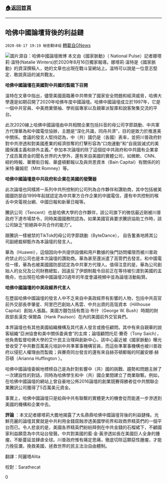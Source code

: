 ###  [:house:返回首頁](https://github.com/ourhimalayas/txt)
---

## 哈佛中國論壇背後的利益鏈
`2020-08-17 19:19 秘密翻译组` [轉載自GNews](https://gnews.org/zh-hant/300800/)

![](https://s3.amazonaws.com/gnews-media-offload/wp-content/uploads/2020/08/17191219/1597705925841.jpg)圖片源自：哈佛中國論壇微博
本文由《國家脈動》（ National Pulse）記者娜塔莉·溫特(Natalie Winters)於2020年8月16日獨家報導。娜塔莉·溫特是《國家脈動》的資深撰稿人，她的文章也出現在戰斗室網站上。溫特可以說是一位意志堅定、敢說真話的滅共戰友。

**哈佛中國論壇在美國對中共國的製裁下召開**

溫特在文章中指出，儘管美國面臨著中共帶來了國家安全問題和經濟威脅，哈佛大學還是如期召開了2020年哈佛年度中國論壇。哈佛中國論壇成立於1997年，它是一個中共官員、中美商業領袖、學術屆專家以及親華派智庫和說客聚集交流的平台。

此次2020線上哈佛中國論壇由中共相關企業包括抖音的母公司字節跳動、中共軍方代理華為和中國電信協辦，主題是“深化共識，同舟共濟”，目的是致力於推進美中關係。會議的發言人堅持認為，中（共）國仍是（各國）表率，並把川普政府針對中共滲透和對美國產業的經濟掠奪的打擊形容為“口炮運動”和“自我毀滅式的美國保護主義和排外主義。” 參加本次論壇的除了這個從中共政府和中共國有企業拿了成百萬資金的聞名世界的大學外，還有來自美國的實體公司，如微軟、CNN、紐約時報、華爾街日報、華盛頓郵報以及與貝恩資本（Bain Capital）有關係的的米特·羅姆尼（Mitt Romney）等。

**哈佛中國論壇是中共政府和企業在美國的發聲器**

此次論壇也同樣將一系列中共所控制的公司列為合作夥伴和讚助商，其中包括被美國國防部自1999年起就認定為中共軍方合作企業的中國電信，還有中共控制的喉舌中央電視台網、中國日報和新華日報等。

騰訊公司（Tencent）也是哈佛大學的合作夥伴，該公司旗下的微信最近剛被川普政府下達市場禁令，同時美國國務院認為，如果美國官員要求騰訊協助工作時，該公司缺乏“拒絕與中共合作的能力”。

跟騰訊一樣被禁的TikTok的母公司字節跳動（ByteDance）， 自告奮勇地將其公司副總裁柳甄作為本論壇的發言人。

華為（Huawei），這個因向中共提供設備和用戶數據的後門訪問權限而被川普政府禁止的公司也是本次論壇的讚助商。華為甚至還派遣了高管們去發言。和中國電信一樣，華為也被美國國防部認定為中共軍方代理人。值得注意的是，華為公司創始人的女兒及公司財務總監，因違反了伊朗制裁令目前正在等待被引渡到美國的孟晚舟，也出現在哈佛中國論壇20週年的年度會議視頻中並為論壇活動點贊。

**哈佛中國論壇的中美政經界代言人**

在歷屆哈佛中國論壇的發言人中不乏來自中美政經界有影響的人物，包括中共高官前外交部長李肇星、阿里巴巴創始人馬雲、中共出資的高瓴資本（Hillhouse Capital）創始人張磊。美國方麵包括有喬治·布什（George W. Bush）時期的財政部長漢克·保爾森（Hank Paulson）在內的美國前外交官員們。

本界論壇也有其他美國組織機構及其代表人發言或擔任顧問。其中有來自親華的說客組織“亞洲協會和美中關係委員會”的主席；論壇顧問托尼·賽奇（Tony Saich），他負責監督哈佛大學的艾什民主治理與創新中心，該中心最近被《國家脈動》曝光曾收受了中共數百萬美元培訓中共準軍事機構官員，而這些準軍事機構也被川普政府以侵犯人權理由而製裁；與賽奇同台發言的還有來自赫芬頓郵報的阿麗安娜·赫芬頓（Arianna Huffington ）。

哈佛中國論壇委婉地標榜自己是為針對影響中（共）國的挑戰、趨勢和問題主辦了一次建設性的對話，同時為哈佛學生和中（共）國企業間建立了商業聯繫。例如，在哈佛中國論壇的網站上曾自豪地公佈2016論壇的創業競賽得勝者從中共關聯企業騰訊公司獲得了5百萬美元資金。

事實上，哈佛中國論壇只是給與中共有聯繫的實體更大的機會從而能進一步滲透到美國的機構和企業中去。

**評論** ：本文記者娜塔莉大膽地揭露了大名鼎鼎哈佛中國論壇背後的利益鏈條。光鮮亮麗的論壇其實就是中共利用金錢腐蝕滲透美國學術界和政商界精英們的一個平台而已。令人悲哀的是，美國各界精英們紛紛拜倒在中共金錢的石榴裙下，不顧國家利益願意為中共站台發聲。中共對美國的藍·金·黃滲透如長在美國巨人全身的腫瘤，不斷蔓延並肆虐全球。川普政府惟有痛定思痛，徹底切除這顆惡性腫瘤，才能力挽狂瀾，挽救美國，拯救世界的民主法治自由體制。

翻譯：阿麗塔Alita

校對：Sarathecat

0
